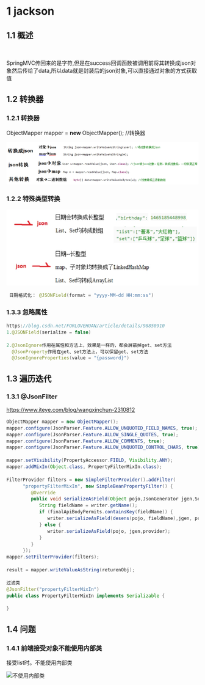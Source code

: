 

# 1 jackson

## 1.1 **概述**

​	

​	SpringMVC传回来的是字符,但是在success回调函数被调用前将其转换成json对象然后传给了data,所以data就是封装后的json对象,可以直接通过对象的方式获取值



## 1.2 转换器

### 1.2.1 **转换器**

ObjectMapper mapper = **new** ObjectMapper(); //转换器

![转换器](assets/转换器.png) 

###  1.2.2 特殊类型转换

![特殊类型转换](./assets/特殊类型转换.png)

```java
 日期格式化： @JSONField(format = "yyyy-MM-dd HH:mm:ss")
```



### 1.3.3 忽略属性

```java
https://blog.csdn.net/FORLOVEHUAN/article/details/98850910
1.@JSONField(serialize = false)
    
2.@JsonIgnore作用在属性和方法上，效果是一样的，都会屏蔽掉get、set方法 
  @JsonProperty作用在get、set方法上，可以保留get、set方法 
  @JsonIgnoreProperties(value = "{password}")
```



## 1.3 遍历迭代

### 1.3.1 @JsonFilter

https://www.iteye.com/blog/wangxinchun-2310812

```java
ObjectMapper mapper = new ObjectMapper();
mapper.configure(JsonParser.Feature.ALLOW_UNQUOTED_FIELD_NAMES, true);
mapper.configure(JsonParser.Feature.ALLOW_SINGLE_QUOTES, true);
mapper.configure(JsonParser.Feature.ALLOW_COMMENTS, true);
mapper.configure(JsonParser.Feature.ALLOW_UNQUOTED_CONTROL_CHARS, true);

mapper.setVisibility(PropertyAccessor.FIELD, Visibility.ANY);
mapper.addMixIn(Object.class, PropertyFilterMixIn.class);

FilterProvider filters = new SimpleFilterProvider().addFilter(
      "propertyFilterMixIn", new SimpleBeanPropertyFilter() {
         @Override
         public void serializeAsField(Object pojo,JsonGenerator jgen,SerializerProvider provider,PropertyWriter writer) throws Exception {
            String fieldName = writer.getName();
            if (finalApiBodyPermits.containsKey(fieldName)) {
               writer.serializeAsField(desens(pojo, fieldName),jgen, provider);
            } else {
               writer.serializeAsField(pojo, jgen,provider);
            }
         }
      });
mapper.setFilterProvider(filters);

result = mapper.writeValueAsString(returenObj);

过滤类
@JsonFilter("propertyFilterMixIn")
public class PropertyFilterMixIn implements Serializable {

}
```



## 1.4 问题

### 1.4.1 前端接受对象不能使用内部类

接受list<obj>时。不能使用内部类

![不使用内部类](D:/code/laolan/landocx/landocx/9.apache/3.json%E5%8C%85/assets/%E4%B8%8D%E4%BD%BF%E7%94%A8%E5%86%85%E9%83%A8%E7%B1%BB.png)


